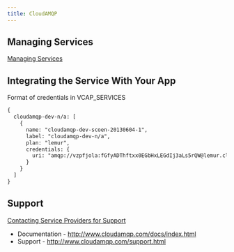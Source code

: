 ```yaml
---
title: CloudAMQP
---
```


## <a id='managing-services'></a>Managing Services ##

[Managing Services](/devguide/services/managing-services.html)

## <a id='integration'></a>Integrating the Service With Your App ###

Format of credentials in VCAP_SERVICES

~~~xml
{
  cloudamqp-dev-n/a: [
    {
      name: "cloudamqp-dev-scoen-20130604-1",
      label: "cloudamqp-dev-n/a",
      plan: "lemur",
      credentials: {
        uri: "amqp://vzpfjola:fGfyADThftxx0EGbHxLEGdIj3aLs5rQW@lemur.cloudamqp.com/vzpfjola"
      }
    }
  ]
}
~~~

## <a id='support'></a>Support ##

[Contacting Service Providers for Support](../contacting-service-providers-for-support.html)

* Documentation - http://www.cloudamqp.com/docs/index.html
* Support - http://www.cloudamqp.com/support.html

